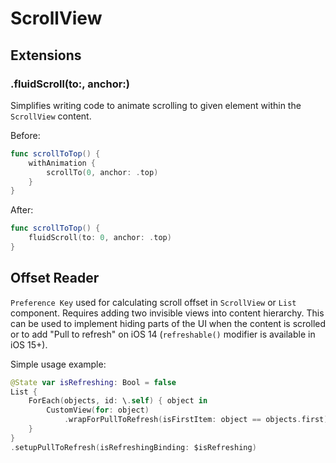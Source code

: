 # ScrollView

## Extensions

### .fluidScroll(to:, anchor:)
Simplifies writing code to animate scrolling to given element within the `ScrollView` content.

Before:
```swift
func scrollToTop() {
    withAnimation {
        scrollTo(0, anchor: .top)
    }
}
```

After:
```swift
func scrollToTop() {
    fluidScroll(to: 0, anchor: .top)
}
```

## Offset Reader
`Preference Key` used for calculating scroll offset in `ScrollView` or `List` component. Requires adding two invisible views into content hierarchy.
This can be used to implement hiding parts of the UI when the content is scrolled or to add "Pull to refresh" on iOS 14 (`refreshable()` modifier is available in iOS 15+).

Simple usage example:
```swift
@State var isRefreshing: Bool = false
List {
    ForEach(objects, id: \.self) { object in
        CustomView(for: object)
            .wrapForPullToRefresh(isFirstItem: object == objects.first)
    }
}
.setupPullToRefresh(isRefreshingBinding: $isRefreshing)
```
